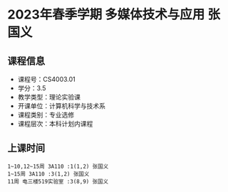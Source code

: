 # 2023年春季学期 多媒体技术与应用 张国义






## 课程信息

- 课程号：CS4003.01
- 学分：3.5
- 教学类型：理论实验课
- 开课单位：计算机科学与技术系
- 课程类别：专业选修
- 课程层次：本科计划内课程

## 上课时间

```
1~10,12~15周 3A110 :1(1,2) 张国义
1~15周 3A110 :3(1,2) 张国义
11周 电三楼519实验室 :3(8,9) 张国义
```

